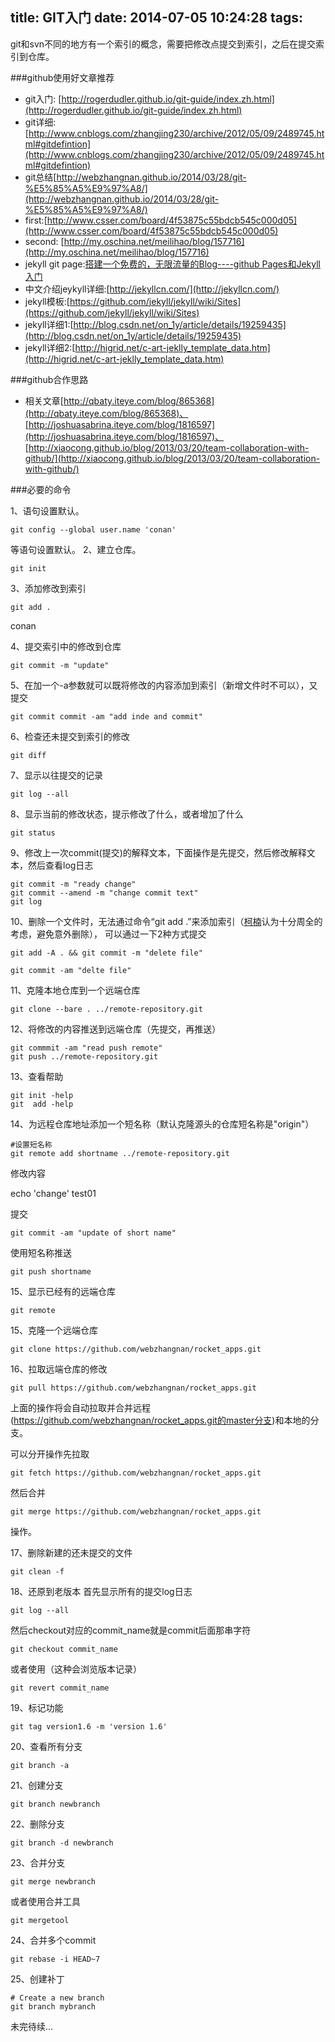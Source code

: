 title: GIT入门
date: 2014-07-05 10:24:28
tags:
---

git和svn不同的地方有一个索引的概念，需要把修改点提交到索引，之后在提交索引到仓库。

###github使用好文章推荐


- git入门: [http://rogerdudler.github.io/git-guide/index.zh.html](http://rogerdudler.github.io/git-guide/index.zh.html)
- git详细:[http://www.cnblogs.com/zhangjing230/archive/2012/05/09/2489745.html#gitdefintion](http://www.cnblogs.com/zhangjing230/archive/2012/05/09/2489745.html#gitdefintion) 
- git总结[http://webzhangnan.github.io/2014/03/28/git-%E5%85%A5%E9%97%A8/](http://webzhangnan.github.io/2014/03/28/git-%E5%85%A5%E9%97%A8/)
- first:[http://www.csser.com/board/4f53875c55bdcb545c000d05](http://www.csser.com/board/4f53875c55bdcb545c000d05)
- second: [http://my.oschina.net/meilihao/blog/157716](http://my.oschina.net/meilihao/blog/157716)
- jekyll git page:[搭建一个免费的，无限流量的Blog----github Pages和Jekyll入门](http://www.ruanyifeng.com/blog/2012/08/blogging_with_jekyll.html) 
- 中文介绍jeykyll详细:[http://jekyllcn.com/](http://jekyllcn.com/)
- jekyll模板:[https://github.com/jekyll/jekyll/wiki/Sites](https://github.com/jekyll/jekyll/wiki/Sites)
- jekyll详细1:[http://blog.csdn.net/on_1y/article/details/19259435](http://blog.csdn.net/on_1y/article/details/19259435)
- jekyll详细2:[http://higrid.net/c-art-jeklly_template_data.htm](http://higrid.net/c-art-jeklly_template_data.htm)

###github合作思路

- 相关文章[http://qbaty.iteye.com/blog/865368](http://qbaty.iteye.com/blog/865368)、[http://joshuasabrina.iteye.com/blog/1816597](http://joshuasabrina.iteye.com/blog/1816597)、[http://xiaocong.github.io/blog/2013/03/20/team-collaboration-with-github/](http://xiaocong.github.io/blog/2013/03/20/team-collaboration-with-github/)








###必要的命令

1、语句设置默认。

    git config --global user.name 'conan'    

等语句设置默认。 2、建立仓库。

    git init    

 3、添加修改到索引

    git add .    

conan

 4、提交索引中的修改到仓库

    git commit -m "update"    

5、在加一个-a参数就可以既将修改的内容添加到索引（新增文件时不可以），又提交

    git commit commit -am "add inde and commit"    

6、检查还未提交到索引的修改

    git diff    

7、显示以往提交的记录

    git log --all    

8、显示当前的修改状态，提示修改了什么，或者增加了什么

    git status    

9、修改上一次commit(提交)的解释文本，下面操作是先提交，然后修改解释文本，然后查看log日志

    git commit -m "ready change"
    git commit --amend -m "change commit text"
    git log
    

10、删除一个文件时，无法通过命令“git add .”来添加索引（[柯楠][1]认为十分周全的考虑，避免意外删除）， 可以通过一下2种方式提交

    git add -A . && git commit -m "delete file"    

    git commit -am "delte file"    

11、克隆本地仓库到一个远端仓库

    git clone --bare . ../remote-repository.git     

12、将修改的内容推送到远端仓库（先提交，再推送）

    git commmit -am "read push remote"
    git push ../remote-repository.git
    

13、查看帮助

    git init -help
    git  add -help     

14、为远程仓库地址添加一个短名称（默认克隆源头的仓库短名称是"origin"）

    #设置短名称
    git remote add shortname ../remote-repository.git

修改内容

echo 'change' test01

提交

    git commit -am "update of short name"

使用短名称推送

    git push shortname
    

15、显示已经有的远端仓库

    git remote     

15、克隆一个远端仓库

    git clone https://github.com/webzhangnan/rocket_apps.git    

16、拉取远端仓库的修改

    git pull https://github.com/webzhangnan/rocket_apps.git    

上面的操作将会自动拉取并合并远程(https://github.com/webzhangnan/rocket_apps.git的master分支)和本地的分支。

可以分开操作先拉取

    git fetch https://github.com/webzhangnan/rocket_apps.git    

然后合并

    git merge https://github.com/webzhangnan/rocket_apps.git     

操作。

17、删除新建的还未提交的文件

    git clean -f    

18、还原到老版本 首先显示所有的提交log日志

    git log --all    

然后checkout对应的commit_name就是commit后面那串字符

    git checkout commit_name    

或者使用（这种会浏览版本记录）

    git revert commit_name    

19、标记功能

    git tag version1.6 -m 'version 1.6'      

20、查看所有分支

    git branch -a    

21、创建分支

    git branch newbranch    

22、删除分支

    git branch -d newbranch    

23、合并分支

    git merge newbranch    

或者使用合并工具

    git mergetool     

24、合并多个commit

    git rebase -i HEAD~7    

25、创建补丁

    # Create a new branch
    git branch mybranch

未完待续...

 [1]: http://js250.com
